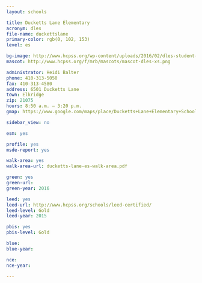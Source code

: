 ```yaml
---
layout: schools

title: Ducketts Lane Elementary
acronym: dles
file-name: duckettslane
primary-color: rgb(0, 102, 153)
level: es

bg-image: http://www.hcpss.org/wp-content/uploads/2016/02/dles-student-group.jpg
mascot: http://www.hcpss.org/f/mrb/mascots/mascot-dles-xs.png

administrator: Heidi Balter
phone: 410-313-5050
fax: 410-313-4580
address: 6501 Ducketts Lane
town: Elkridge
zip: 21075
hours: 8:50 a.m. – 3:20 p.m.
gmap: https://www.google.com/maps/place/Ducketts+Lane+Elementary+School/@39.2014313,-76.7479533,17z/data=!3m1!4b1!4m2!3m1!1s0x89b7e192ad061757:0x5d5d143dadf11c40

sidebar_view: no

esm: yes

profile: yes
msde-report: yes

walk-area: yes
walk-area-url: ducketts-lane-es-walk-area.pdf 

green: yes
green-url:
green-year: 2016

leed: yes
leed-url: http://www.hcpss.org/schools/leed-certified/
leed-level: Gold
leed-year: 2015

pbis: yes
pbis-level: Gold

blue: 
blue-year:  

nce:
nce-year:
 
---
```

